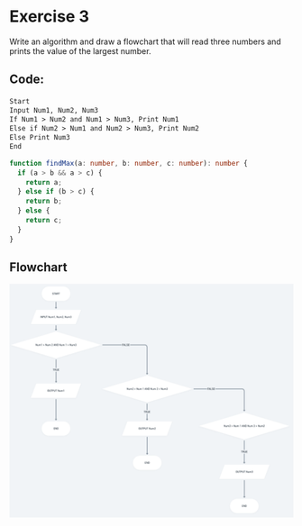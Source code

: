 # Exercise 3

Write an algorithm and draw a flowchart that will read three numbers and prints the value of the largest number.

## Code:

```plaintext
Start
Input Num1, Num2, Num3
If Num1 > Num2 and Num1 > Num3, Print Num1
Else if Num2 > Num1 and Num2 > Num3, Print Num2
Else Print Num3
End
```

```ts
function findMax(a: number, b: number, c: number): number {
  if (a > b && a > c) {
    return a;
  } else if (b > c) {
    return b;
  } else {
    return c;
  }
}
```

## Flowchart

<img src="/flowcharts/exercise3.png">
